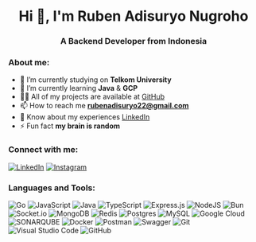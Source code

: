 <h1 align="center">Hi 👋, I'm Ruben Adisuryo Nugroho</h1>

<h3 align="center">A Backend Developer from Indonesia</h3>

### About me:
-   🔭 I’m currently studying on **Telkom University**
-   🌱 I’m currently learning **Java** & **GCP**
-   👨‍💻 All of my projects are available at [GitHub](https://github.com/YungBenn)
-   📫 How to reach me **rubenadisuryo22@gmail.com**
-   📄 Know about my experiences [LinkedIn](https://www.linkedin.com/in/ruben-adisuryo-nugroho-21b9261b3/)
-   ⚡ Fun fact **my brain is random**

### Connect with me:
[![LinkedIn](https://img.shields.io/badge/linkedin-0A66C2.svg?style=for-the-badge&logo=linkedin&logoColor=white)](https://linkedin.com/in/ruben-adisuryo-nugroho-21b9261b3)
[![Instagram](https://img.shields.io/badge/instagram-E4405F.svg?style=for-the-badge&logo=instagram&logoColor=white)](https://instagram.com/rubenadi_)

### Languages and Tools:
![Go](https://img.shields.io/badge/go-%2300ADD8.svg?style=for-the-badge&logo=go&logoColor=white) ![JavaScript](https://img.shields.io/badge/javascript-%23323330.svg?style=for-the-badge&logo=javascript&logoColor=%23F7DF1E) ![Java](https://img.shields.io/badge/java-%23ED8B00.svg?style=for-the-badge&logo=openjdk&logoColor=white) ![TypeScript](https://img.shields.io/badge/typescript-3178C6.svg?style=for-the-badge&logo=typescript&logoColor=white) ![Express.js](https://img.shields.io/badge/express.js-%23404d59.svg?style=for-the-badge&logo=express&logoColor=%2361DAFB)  ![NodeJS](https://img.shields.io/badge/node.js-339933?style=for-the-badge&logo=node.js&logoColor=white)  ![Bun](https://img.shields.io/badge/Bun-%23000000.svg?style=for-the-badge&logo=bun&logoColor=white) ![Socket.io](https://img.shields.io/badge/Socket.io-black?style=for-the-badge&logo=socket.io&badgeColor=010101) ![MongoDB](https://img.shields.io/badge/MongoDB-%234ea94b.svg?style=for-the-badge&logo=mongodb&logoColor=white) ![Redis](https://img.shields.io/badge/redis-%23DD0031.svg?style=for-the-badge&logo=redis&logoColor=white) ![Postgres](https://img.shields.io/badge/postgres-%23316192.svg?style=for-the-badge&logo=postgresql&logoColor=white)  ![MySQL](https://img.shields.io/badge/mysql-%2300f.svg?style=for-the-badge&logo=mysql&logoColor=white)  ![Google Cloud](https://img.shields.io/badge/GoogleCloud-%234285F4.svg?style=for-the-badge&logo=google-cloud&logoColor=white) ![SONARQUBE](https://img.shields.io/badge/sonarqube-4E9BCD.svg?style=for-the-badge&logo=sonarqube&logoColor=white&color=%234E9BCD) ![Docker](https://img.shields.io/badge/docker-%230db7ed.svg?style=for-the-badge&logo=docker&logoColor=white) ![Postman](https://img.shields.io/badge/Postman-FF6C37?style=for-the-badge&logo=postman&logoColor=white) ![Swagger](https://img.shields.io/badge/-Swagger-%23Clojure?style=for-the-badge&logo=swagger&logoColor=white)  ![Git](https://img.shields.io/badge/Git-F05032.svg?style=for-the-badge&logo=git&logoColor=white) ![Visual Studio Code](https://img.shields.io/badge/Visual%20Studio%20Code-007ACC.svg?style=for-the-badge&logo=git&logoColor=white) ![GitHub](https://img.shields.io/badge/GitHub-181717.svg?style=for-the-badge&logo=git&logoColor=white) 
